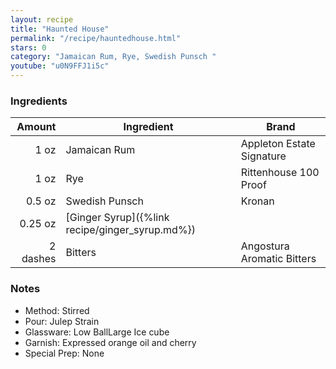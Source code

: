 ```yaml
---
layout: recipe
title: "Haunted House"
permalink: "/recipe/hauntedhouse.html"
stars: 0
category: "Jamaican Rum, Rye, Swedish Punsch "
youtube: "u0N9FFJ1i5c"
---
```


### Ingredients

|  Amount  | Ingredient               | Brand                       |
| -------: | ----------------------------------------------- | -------------------------- |
|     1 oz | Jamaican Rum                                    | Appleton Estate Signature  |
|     1 oz | Rye                                             | Rittenhouse 100 Proof      |
|   0.5 oz | Swedish Punsch                                  | Kronan                     |
|  0.25 oz | [Ginger Syrup]({%link recipe/ginger_syrup.md%}) |
| 2 dashes | Bitters                                         | Angostura Aromatic Bitters |

### Notes

- Method: Stirred
- Pour: Julep Strain
- Glassware: Low BallLarge Ice cube
- Garnish: Expressed orange oil and cherry
- Special Prep: None
